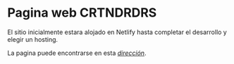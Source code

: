 # Pagina web CRTNDRDRS 

El sitio inicialmente estara alojado en Netlify hasta completar el desarrollo y elegir un hosting.

La pagina puede encontrarse en esta [_dirección_](https://eager-pike-52e0b8.netlify.app).

